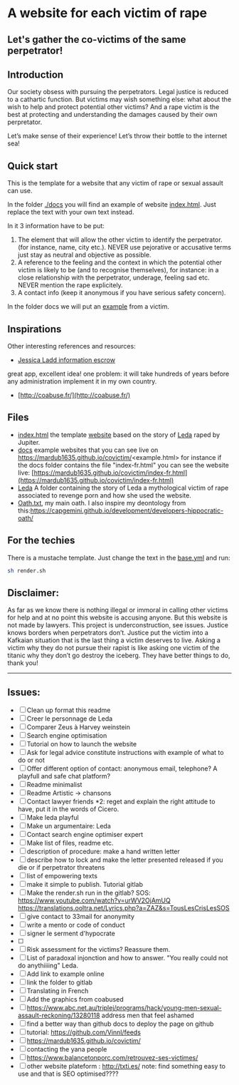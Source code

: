 # A website for each victim of rape
## Let's gather the co-victims of the same perpetrator!

## Introduction
Our society obsess with pursuing the perpetrators. Legal justice is reduced to a cathartic function.
But victims may wish something else: what about the wish to help and protect potential other victims? And a rape victim is the best at protecting and understanding the damages caused by their own perpretator.

Let’s make sense of their experience! Let’s throw their bottle to the internet sea!

## Quick start

This is the template for a website that any victim of rape or sexual assault can use. 

In the folder [./docs](./docs) you will find an example of website [index.html](https://mardub1635.github.io/covictim/). Just replace the text with your own text instead.

In it 3 information have to be put:
1. The element that will allow the other victim to identify the perpetrator. (for instance, name, city etc.). NEVER use pejorative or accusative terms just stay as neutral and objective as possible.
2. A reference to the feeling and the context in which the potential other victim is likely to be (and to recognise themselves), for instance: in a close relationship with the perpetrator, underage, feeling sad etc. NEVER mention the rape explicitely.
3. A contact info (keep it anonymous if you have serious safety concern).

In the folder docs we will put an [example](https://mardub1635.github.io/covictim/) from a victim.

## Inspirations

Other interesting references and resources:
* [Jessica Ladd information escrow](https://www.ted.com/talks/jessica_ladd_the_reporting_system_that_sexual_assault_survivors_want)

great app, excellent idea! one problem: it will take hundreds of years before any administration implement it in my own country.
* [http://coabuse.fr/](http://coabuse.fr/)

## Files
 - [index.html](./public/index.html) the template [website](https://mardub1635.github.io/covictim/) based on the story of [Leda](https://www.greekmythology.com/Myths/Mortals/Leda/leda.html) raped by Jupiter.
 - [docs](./docs) example websites that you can see live on https://mardub1635.github.io/covictim/<example.html> for instance if the docs folder contains the file "index-fr.html" you can see the website live: [https://mardub1635.github.io/covictim/index-fr.html](https://mardub1635.github.io/covictim/index-fr.html)
 - [Leda](./Leda) A folder containing the story of Leda a mythological victim of rape associated to revenge porn and how she used the website.
 - [Oath.txt](./aoth.txt), my main oath. I also inspire my deontology from this:https://capgemini.github.io/development/developers-hippocratic-oath/

## For the techies
There is a mustache template. Just change the text in the [base.yml](base.yml) and run:
```bash
sh render.sh

```


## Disclaimer:
As far as we know  there is nothing illegal or immoral in calling other victims for help and at no point this website is  accusing anyone. But this website is not made by lawyers. This project is underconstruction, see issues.
Justice knows borders when perpetrators don’t. Justice put the victim into a Kafkaian situation that is the last thing a victim deserves to live. Asking a victim why they do not pursue their rapist is like asking one victim of the titanic why they don’t go destroy the iceberg. They have better things to do, thank you!

---

## Issues:
- [ ] Clean up format this readme
- [ ] Creer le personnage de Leda
- [ ] Comparer Zeus à Harvey weinstein
- [ ] Search engine optimisation
- [ ] Tutorial on how to launch the website
- [ ] Ask for legal advice constitute instructions with example of what to do or not
- [ ] Offer different option of contact: anonymous email, telephone? A playfull and safe chat platform?
- [ ] Readme minimalist
- [ ] Readme Artistic -> chansons
- [ ] Contact lawyer friends *2: reget and explain the right attitude to have, put it in the words of Cicero.
- [ ] Make leda playful
- [ ] Make un argumentaire: Leda 
- [ ] Contact search engine optimiser expert
- [ ] Make list of files, readme etc.
- [ ] description of procedure: make a hand written letter
- [ ] describe how to lock and make the letter presented released if you die or if perpetrator threatens
- [ ] list of empowering texts
- [ ] make it simple to publish. Tutorial gitlab
- [ ] Make the render.sh run in the gitlab?
SOS:
https://www.youtube.com/watch?v=urWV2OjAmUQ
https://translations.ooltra.net/Lyrics.php?a=ZAZ&s=TousLesCrisLesSOS
- [ ] give contact to 33mail for anonymity
- [ ] write a mento or code of conduct
- [ ] signer le serment d'hypocrate
- [ ] 
- [ ] Risk assessment for the victims? Reassure them.
- [ ] List of paradoxal injonction and how to answer. "You really could not do anythiiiing"
Leda.
- [ ] Add link to example online
- [ ] link the folder to gitlab
- [ ] Translating in French
- [ ] Add the graphics from coabused
- [ ] https://www.abc.net.au/triplej/programs/hack/young-men-sexual-assault-reckoning/13280118 address men that feel ashamed
- [ ] find a better way than github docs to deploy the page on github
- [ ] tutorial: https://github.com/Vinnl/feeds
- [ ] https://mardub1635.github.io/covictim/
- [ ] contacting the yana people
- [ ] https://www.balancetonporc.com/retrouvez-ses-victimes/
- [ ] other website plateform : http://txti.es/ note: find something easy to use and that is SEO optimised????
